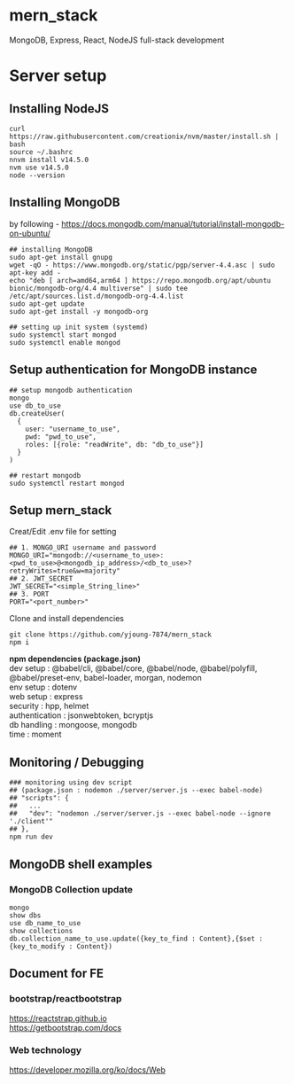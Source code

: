 # mern_stack
MongoDB, Express, React, NodeJS full-stack development

# Server setup  
## Installing NodeJS 
```
curl https://raw.githubusercontent.com/creationix/nvm/master/install.sh | bash
source ~/.bashrc 
nnvm install v14.5.0
nvm use v14.5.0
node --version
```
## Installing MongoDB
by following - https://docs.mongodb.com/manual/tutorial/install-mongodb-on-ubuntu/
```
## installing MongoDB
sudo apt-get install gnupg
wget -qO - https://www.mongodb.org/static/pgp/server-4.4.asc | sudo apt-key add -
echo "deb [ arch=amd64,arm64 ] https://repo.mongodb.org/apt/ubuntu bionic/mongodb-org/4.4 multiverse" | sudo tee /etc/apt/sources.list.d/mongodb-org-4.4.list
sudo apt-get update
sudo apt-get install -y mongodb-org

## setting up init system (systemd) 
sudo systemctl start mongod
sudo systemctl enable mongod
```
## Setup authentication for MongoDB instance
```
## setup mongodb authentication
mongo
use db_to_use
db.createUser(
  {
    user: "username_to_use",
    pwd: "pwd_to_use",
    roles: [{role: "readWrite", db: "db_to_use"}]
  }
)

## restart mongodb
sudo systemctl restart mongod
```

## Setup mern_stack
Creat/Edit .env file for setting  
```
## 1. MONGO_URI username and password  
MONGO_URI="mongodb://<username_to_use>:<pwd_to_use>@<mongodb_ip_address>/<db_to_use>?retryWrites=true&w=majority"  
## 2. JWT_SECRET  
JWT_SECRET="<simple_String_line>"  
## 3. PORT  
PORT="<port_number>"
```
Clone and install dependencies  
```
git clone https://github.com/yjoung-7874/mern_stack
npm i
```
**npm dependencies (package.json)**  
 dev setup      : @babel/cli, @babel/core, @babel/node, @babel/polyfill, @babel/preset-env, babel-loader, morgan, nodemon  
 env setup      : dotenv  
 web setup      : express  
 security       : hpp, helmet  
 authentication : jsonwebtoken, bcryptjs  
 db handling    : mongoose, mongodb  
 time           : moment

## Monitoring / Debugging
```
### monitoring using dev script
## (package.json : nodemon ./server/server.js --exec babel-node)
## "scripts": {
##   ...
##   "dev": "nodemon ./server/server.js --exec babel-node --ignore './client'"
## },
npm run dev
```

## MongoDB shell examples  
### MongoDB Collection update
```
mongo
show dbs
use db_name_to_use
show collections
db.collection_name_to_use.update({key_to_find : Content},{$set : {key_to_modify : Content})
```
## Document for FE 
### bootstrap/reactbootstrap  
https://reactstrap.github.io  
https://getbootstrap.com/docs  
### Web technology  
https://developer.mozilla.org/ko/docs/Web

